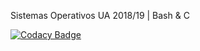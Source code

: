 Sistemas Operativos UA 2018/19 | Bash & C

[![Codacy Badge](https://api.codacy.com/project/badge/Grade/20838024a14f493f9c07bd639130dac3)](https://www.codacy.com/app/tomas99batista/SO?utm_source=github.com&amp;utm_medium=referral&amp;utm_content=tomas99batista/SO&amp;utm_campaign=Badge_Grade)
